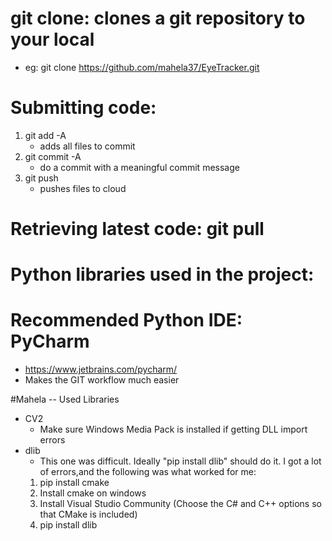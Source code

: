 # git clone: clones a git repository to your local 
- eg: git clone https://github.com/mahela37/EyeTracker.git

# Submitting code:

1. git add -A
    - adds all files to commit
2. git commit -A    
    - do a commit with a meaningful commit message
3. git push     
    - pushes files to cloud

# Retrieving latest code: git pull

# Python libraries used in the project: 


# Recommended Python IDE: PyCharm
- https://www.jetbrains.com/pycharm/
- Makes the GIT workflow much easier    

#Mahela -- Used Libraries
- CV2
    - Make sure Windows Media Pack is installed if getting DLL import errors
- dlib
    - This one was difficult. Ideally "pip install dlib" should do it. I got a lot of errors,and the following was what worked for me:
    1. pip install cmake
    2. Install cmake on windows
    3. Install Visual Studio Community (Choose the C# and C++ options so that CMake is included)
    4. pip install dlib
     